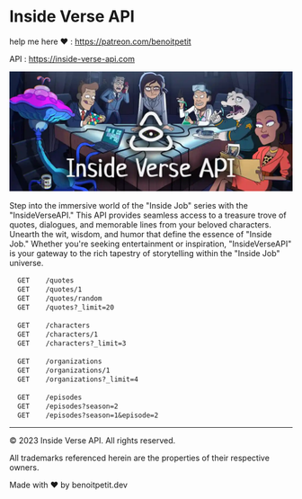 # Inside Verse API

help me here ❤️ : https://patreon.com/benoitpetit

API : https://inside-verse-api.com

![Inside Verse API](/public/header.webp)

Step into the immersive world of the "Inside Job" series with the "InsideVerseAPI." This API provides seamless access to a treasure trove of quotes, dialogues, and memorable lines from your beloved characters. Unearth the wit, wisdom, and humor that define the essence of "Inside Job." Whether you're seeking entertainment or inspiration, "InsideVerseAPI" is your gateway to the rich tapestry of storytelling within the "Inside Job" universe.

```
  GET    /quotes
  GET    /quotes/1
  GET    /quotes/random
  GET    /quotes?_limit=20

  GET    /characters
  GET    /characters/1
  GET    /characters?_limit=3

  GET    /organizations
  GET    /organizations/1
  GET    /organizations?_limit=4

  GET    /episodes
  GET    /episodes?season=2
  GET    /episodes?season=1&episode=2
```

---
© 2023 Inside Verse API. All rights reserved.

All trademarks referenced herein are the properties of their respective owners.

Made with ❤️ by benoitpetit.dev
